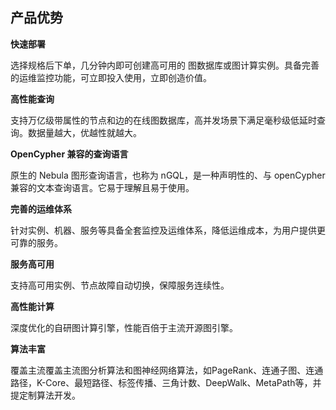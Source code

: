 ## 产品优势

**快速部署**

选择规格后下单，几分钟内即可创建高可用的 图数据库或图计算实例。具备完善的运维监控功能，可立即投入使用，立即创造价值。

**高性能查询**

支持万亿级带属性的节点和边的在线图数据库，高并发场景下满足毫秒级低延时查询。数据量越大，优越性就越大。

**OpenCypher 兼容的查询语言**

原生的 Nebula 图形查询语言，也称为 nGQL，是一种声明性的、与 openCypher 兼容的文本查询语言。它易于理解且易于使用。

**完善的运维体系**

针对实例、机器、服务等具备全套监控及运维体系，降低运维成本，为用户提供更可靠的服务。

**服务高可用**

支持高可用实例、节点故障自动切换，保障服务连续性。

**高性能计算**

深度优化的自研图计算引擎，性能百倍于主流开源图引擎。

**算法丰富**

覆盖主流覆盖主流图分析算法和图神经网络算法，如PageRank、连通子图、连通路径，K-Core、最短路径、标签传播、三角计数、DeepWalk、MetaPath等，并提定制算法开发。
